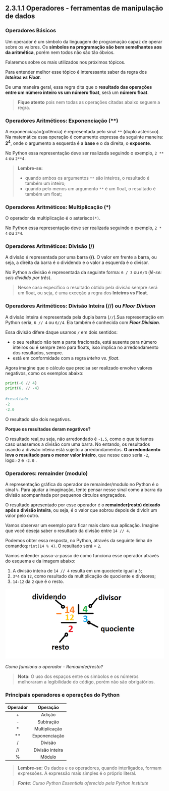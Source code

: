 ## 2.3.1.1 Operadores - ferramentas de manipulação de dados

### Operadores Básicos

Um operador é um símbolo da linguagem de programação capaz de operar sobre os valores.
Os **símbolos na programação são bem semelhantes aos da aritmética**, porém nem todos não são tão óbvios.

Falaremos sobre os mais utilizados nos próximos tópicos.

Para entender melhor esse tópico é interessante saber da regra dos ***Inteiros vs Float***.

De uma maneira geral, essa regra dita que o **resultado das operações entre um número inteiro vs um número float**, será um **número float**.

> **Fique atento** pois nem todas as operações citadas abaixo seguem a regra.

### Operadores Aritméticos: Exponenciação (**)

A exponenciação(potência) é representada pelo sinal ``**`` (duplo asterisco).
Na matemática essa operação é comumente expressa da seguinte maneira: **2<sup>4**, onde o argumento a esquerda é a **base** e o da direita, o **expoente**.

No Python essa representação deve ser realizada seguindo o exemplo, `2 ** 4` ou ``2**4``.


>**Lembre-se:** 
>- quando ambos os argumentos ``**`` são inteiros, o resultado é também um inteiro;
>- quando pelo menos um argumento ``**`` é um float, o resultado é também um float;

### Operadores Aritméticos: Multiplicação (*)

O operador da multiplicação é o asterisco``(*)``.

No Python essa representação deve ser realizada seguindo o exemplo, `2 * 4` ou ``2*4``.

### Operadores Aritméticos: Divisão (/)

A divisão é representada por uma barra **(/)**.
O valor em frente a barra, ou seja, a direita da barra é o dividendo e o valor a esquerda é o divisor.

No Python a divisão é representada da seguinte forma: ``6 / 3`` ou ``6/3`` (*lê-se: seis dividido por três*).

> Nesse caso específico o resultado obtido pela divisão sempre será um float, ou seja, é uma exceção a regra dos **Inteiros vs Float**.

### Operadores Aritméticos: Divisão Inteira (//) ou *Floor Divison*

A divisão inteira é representada pela dupla barra (``//``).Sua representação em Python seria, ``6 // 4`` ou ``6//4``. Ela também é conhecida com ***Floor Division***.

Essa divisão difere daque usamos ``/`` em dois sentidos:
- o seu resltado não tem a parte fracionada, está ausente para número inteiros ou é sempre zero para floats, isso implica no arredondamento dos resultados, sempre.
- está em conformidade com a regra *inteiro vs. float*.

Agora imagine que o cálculo que precisa ser realizado envolve valores negativos, como os exemplos abaixo:


```python
print(-6 // 4) 
print(6. // -4)

#resultado
-2
-2.0
```
O resultado são dois negativos.

**Porque os resultados deram negativos?**

O resultado real,ou seja, não arredondado é ``-1,5``, como o que teriamos caso usassemos a divisão com uma barra. No entando, os resultados usando a divisão inteira está sujeito a arredondamentos. 
**O arredondaento leva o resultado para o menor valor inteiro**, que nesse caso seria ``-2``, logo:``-2`` e ``-2.0`` .


### Operadores: remainder (modulo)

A representação gráfica do operador de remainder/modulo no Python é o sinal ``%``.
Para ajudar a imaginação, tente pensar nesse sinal como a barra da divisão acompanhada por pequenos círculos engraçados.

O resultado apresentado por esse operador é o **remainder(resto) deixado após a divisão inteira**, ou seja, é o valor que sobrou depois de dividir um valor pelo outro.

Vamos observar um exemplo para ficar mais claro sua aplicação.
Imagine que você deseja saber o resultado da divisão entre ``14 // 4``.

Podemos obter essa resposta, no Python, através da seguinte linha de comando:`print(14 % 4)`.
O resultado será = ``2``.

Vamos entender passo-a-passo de como funciona esse operador através do esquema e da imagem abaixo:

  1. A divisão inteira de ``14 // 4``  resulta em um quociente igual a ``3``;
  2. ``3*4`` da ``12``, como resultado da multiplicação de quociente e divisores;
  3. ``14-12`` da ``2`` que é o resto.


![Como funciona o operador - Remainder/resto](../img/031_1_operador_remainder.png)

*Como funciona o operador - Remainder/resto?*










>**Nota:** O uso dos espaços entre os simbolos e os números melhoraram a legibilidade do código, porém não são obrigatórios.

### Principais operadores e operações do Python
|Operador   |Operação  |
|:---------:|:---------:|
|    +      | Adição    | 
|    -      | Subtração | 
|    *      | Multiplicação 
|    **     | Exponenciação |   
|    /      | Divisão   | 
|    //     | Divisão inteira |  
|    %      | Módulo          |     


>**Lembre-se:** Os dados e os operadores, quando interligados, formam expressões. A expressão mais simples é o próprio literal.






>***Fonte**: Curso Python Essentials oferecido pela Python Institute*